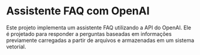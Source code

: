 # Assistente FAQ com OpenAI

Este projeto implementa um assistente FAQ utilizando a API do OpenAI. Ele é projetado para responder a perguntas baseadas em informações previamente carregadas a partir de arquivos e armazenadas em um sistema vetorial.